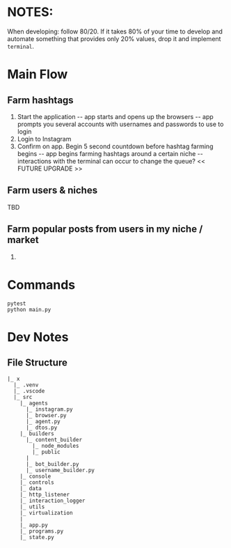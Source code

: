 # NOTES:

When developing: follow 80/20. If it takes 80% of your time to develop and automate something that provides only 20% values, drop it and implement `terminal`.

# Main Flow

## Farm hashtags

1. Start the application
-- app starts and opens up the browsers
-- app prompts you several accounts with usernames and passwords to use to login
2. Login to Instagram
3. Confirm on app. Begin 5 second countdown before hashtag farming begins
-- app begins farming hashtags around a certain niche
-- interactions with the terminal can occur to change the queue? << FUTURE UPGRADE >>

## Farm users & niches

TBD

## Farm popular posts from users in my niche / market

1. 

# Commands

```pytest```  
```python main.py```  


# Dev Notes

## File Structure

```
|_ x
  |_ .venv
  |_ .vscode
  |_ src
    |_ agents
      |_ instagram.py
      |_ browser.py
      |_ agent.py
      |_ dtos.py
    |_ builders
      |_ content_builder
        |_ node_modules
        |_ public
      |
      |_ bot_builder.py
      |_ username_builder.py
    |_ console
    |_ controls
    |_ data
    |_ http_listener
    |_ interaction_logger
    |_ utils
    |_ virtualization
    |
    |_ app.py
    |_ programs.py
    |_ state.py
```